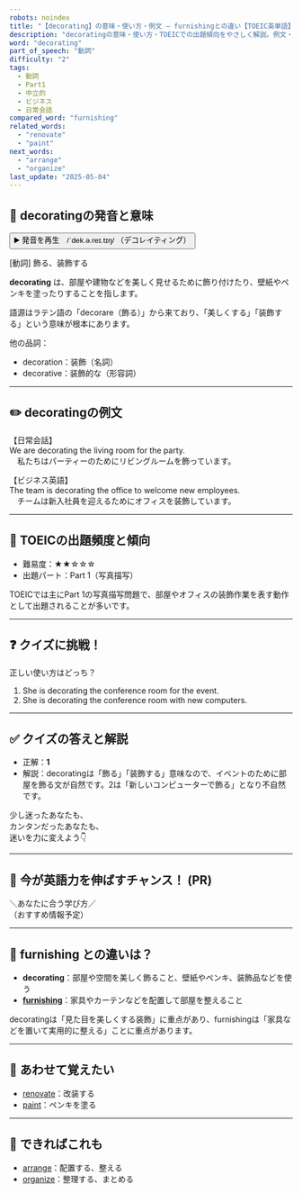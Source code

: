 ```yaml
---
robots: noindex
title: "【decorating】の意味・使い方・例文 ― furnishingとの違い【TOEIC英単語】"
description: "decoratingの意味・使い方・TOEICでの出題傾向をやさしく解説。例文・クイズ付きでfurnishingとの違いもわかりやすく学べます。"
word: "decorating"
part_of_speech: "動詞"
difficulty: "2"
tags:
  - 動詞
  - Part1
  - 中立的
  - ビジネス
  - 日常会話
compared_word: "furnishing"
related_words:
  - "renovate"
  - "paint"
next_words:
  - "arrange"
  - "organize"
last_update: "2025-05-04"
---
```


## 🔰 decoratingの発音と意味

<button class="play-audio" onclick="playTTS('decorating')">
  <span class="play-audio-main">
    ▶️ 発音を再生　/ˈdek.ə.reɪ.tɪŋ/
  </span>
  <span class="play-audio-sub">
    （デコレイティング）
  </span>
</button>

[動詞] 飾る、装飾する

**decorating** は、部屋や建物などを美しく見せるために飾り付けたり、壁紙やペンキを塗ったりすることを指します。

語源はラテン語の「decorare（飾る）」から来ており、「美しくする」「装飾する」という意味が根本にあります。

他の品詞：  
- decoration：装飾（名詞）
- decorative：装飾的な（形容詞）

---

## ✏️ decoratingの例文

【日常会話】  
We are decorating the living room for the party.  
　私たちはパーティーのためにリビングルームを飾っています。

【ビジネス英語】  
The team is decorating the office to welcome new employees.  
　チームは新入社員を迎えるためにオフィスを装飾しています。

---

## 🎯 TOEICの出題頻度と傾向

- 難易度：★★☆☆☆
- 出題パート：Part 1（写真描写）

TOEICでは主にPart 1の写真描写問題で、部屋やオフィスの装飾作業を表す動作として出題されることが多いです。

---

## ❓ クイズに挑戦！

正しい使い方はどっち？

1. She is decorating the conference room for the event.  
2. She is decorating the conference room with new computers.

---

## ✅ クイズの答えと解説

- 正解：**1**
- 解説：decoratingは「飾る」「装飾する」意味なので、イベントのために部屋を飾る文が自然です。2は「新しいコンピューターで飾る」となり不自然です。

少し迷ったあなたも、  
カンタンだったあなたも、  
迷いを力に変えよう👇️

---

## 🚀 今が英語力を伸ばすチャンス！ (PR)

<div class="info-center">
＼あなたに合う学び方／<br>  
（おすすめ情報予定）
</div>

---

## 🤔  furnishing との違いは？

- **decorating**：部屋や空間を美しく飾ること、壁紙やペンキ、装飾品などを使う
- **[furnishing](/word/furnishing)**：家具やカーテンなどを配置して部屋を整えること

decoratingは「見た目を美しくする装飾」に重点があり、furnishingは「家具などを置いて実用的に整える」ことに重点があります。

---

## 🧩 あわせて覚えたい

- [renovate](/word/renovate)：改装する
- [paint](/word/paint)：ペンキを塗る

---

## 📖 できればこれも

- [arrange](/word/arrange)：配置する、整える
- [organize](/word/organize)：整理する、まとめる

<!-- cvid: aid03_bid03 -->
